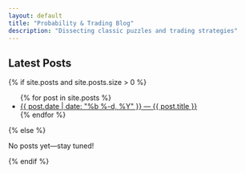 ```yaml
---
layout: default
title: "Probability & Trading Blog"
description: "Dissecting classic puzzles and trading strategies"
---
```


## Latest Posts

{% if site.posts and site.posts.size > 0 %}
<ul>
  {% for post in site.posts %}
    <li>
      <a href="{{ post.url | relative_url }}">
        {{ post.date | date: "%b %-d, %Y" }} &mdash; {{ post.title }}
      </a>
    </li>
  {% endfor %}
</ul>
{% else %}
<p>No posts yet—stay tuned!</p>
{% endif %}
